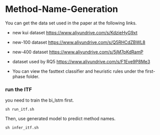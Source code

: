 # Method-Name-Generation
You can get the data set used in the paper at the following links.
- new kui dataset
https://www.aliyundrive.com/s/KdzieHyG9xt
- new-100 dataset
https://www.aliyundrive.com/s/Q5RHCdZBWL8
- new-400 dataset
https://www.aliyundrive.com/s/5jM7pKdRamP
- dataset used by RQ5
https://www.aliyundrive.com/s/F1Eve9P8Me3

- You can view the fasttext classifier and heuristic rules under the first-phase folder.

### run the ITF
you need to train the bi_lstm first.
~~~
sh run_itf.sh
~~~
Then, use generated model to predict method names.
~~~
sh infer_itf.sh
~~~
